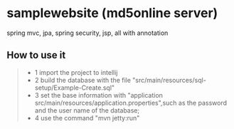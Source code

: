 # samplewebsite (md5online server)
spring mvc, jpa, spring security, jsp, all with annotation


## How to use it

>* 1  import the project to intellij
>* 2  build the database with the file "src/main/resources/sql-setup/Example-Create.sql"
>* 3  set the base information with "application src/main/resources/application.properties",such as the password and the user name of the database;
>* 4  use the command "mvn jetty:run" 

